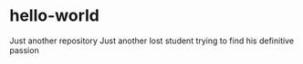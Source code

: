 # hello-world
Just another repository
Just another lost student trying to find his definitive passion
